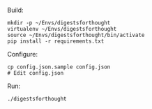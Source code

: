 Build:

    mkdir -p ~/Envs/digestsforthought
    virtualenv ~/Envs/digestsforthought
    source ~/Envs/digestsforthought/bin/activate
    pip install -r requirements.txt

Configure:

    cp config.json.sample config.json
    # Edit config.json

Run:

    ./digestsforthought

